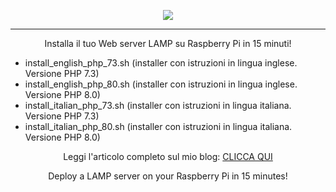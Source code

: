 <p align="center"><a href="https://www.paolo9785.com"><img src="https://www.paolo9785.com/wp-content/uploads/2022/06/cropped-logo_variant_black.png"></a></p>
<hr />

<p align="center">Installa il tuo Web server LAMP su Raspberry Pi in 15 minuti!</p>
<p align="center">
<ul>
<li>install_english_php_73.sh (installer con istruzioni in lingua inglese. Versione PHP 7.3)</li>
<li>install_english_php_80.sh (installer con istruzioni in lingua inglese. Versione PHP 8.0)</li>
<li>install_italian_php_73.sh (installer con istruzioni in lingua italiana. Versione PHP 7.3)</li>
<li>install_italian_php_80.sh (installer con istruzioni in lingua italiana. Versione PHP 8.0)</li>
</ul>
</p>
<p align="center">Leggi l'articolo completo sul mio blog: <a href="https://www.paolo9785.com/2022/07/05/raspberry-lamp-in-15-minuti/" target_=_blank">CLICCA QUI</a></p>
<p align="center">Deploy a LAMP server on your Raspberry Pi in 15 minutes!</p>
